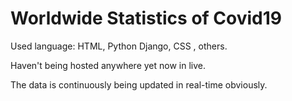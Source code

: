 # Worldwide Statistics of Covid19

Used language: HTML, Python Django, CSS , others.

Haven't being hosted anywhere yet now in live.



The data is continuously being updated in real-time obviously.
